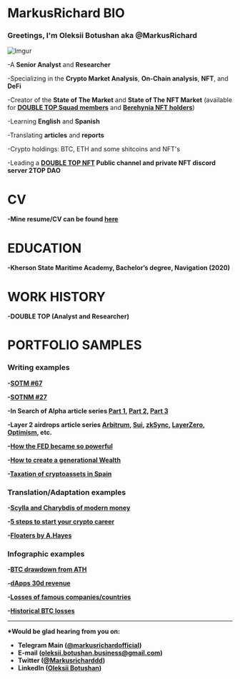 # <b>MarkusRichard BIO</b>

### Greetings, I'm <b>Oleksii Botushan aka @MarkusRichard</b>

![Imgur](https://i.imgur.com/cdFr4Fdm.jpg?2)

-A <b>Senior Analyst</b> and <b>Researcher</b>

-Specializing in the <b>Crypto Market Analysis</b>, <b>On-Chain analysis</b>, <b>NFT</b>, and <b>DeFi</b>

-Creator of the <b>State of The Market</b> and <b>State of The NFT Market</b> (available for <b>[DOUBLE TOP Squad members](https://doubletop.gitbook.io/bot/start/chto-takoe-2top-squad)</b> and <b>[Berehynia NFT holders](https://opensea.io/collection/berehynianft)</b>)

-Learning <b>English</b> and <b>Spanish</b>

-Translating <b>articles</b> and <b>reports</b>

-Crypto holdings: BTC, ETH and some shitcoins and NFT's

-Leading a <b>[DOUBLE TOP NFT](https://t.me/doubletop_nft)<b> Public channel and private NFT discord server <b>2TOP DAO<b>

# <b>CV</b> 

-Mine resume/CV can be found <b>[here](https://docs.google.com/document/d/1-7dL5RzOFez0DoRPec-iFwYsbBgwEIdj17kmD_WQbF4/edit?usp=sharing)</b> 


# <b>EDUCATION</b> 

-Kherson State Maritime Academy, Bachelor’s degree, <b>Navigation</b> (2020)


# <b>WORK HISTORY</b> 

-<b>DOUBLE TOP</b> (Analyst and Researcher)
  

# <b>PORTFOLIO SAMPLES</b>

### Writing examples

-[SOTM #67](https://2top.notion.site/SOTM-67-1525da0fb968403cbb2c079d042b04d7)

-[SOTNM #27](https://2top.notion.site/SOTNM-27-982500246b76484ba0ef93756c52bfd7)

-<b>In Search of Alpha<b> article series [Part 1](https://2top.notion.site/1-14cd92e2f3d44c988cd0cc1903a08a1e), [Part 2](https://2top.notion.site/2-bbf1992ce6bd4939a73a35cb5f380286), [Part 3](https://2top.notion.site/3-977bfd765ce3466b9b5580cd61b33f5a)

-<b>Layer 2 airdrops<b> article series [Arbitrum](https://2top.notion.site/Arbitrum-1447c3abfc52484484a85ab946575798), [Sui](https://2top.notion.site/Sui-8d595427f2b5412abd8e3805239c5eb2), [zkSync](https://2top.notion.site/zkSync-1fcedf02503c4b3a975554e581737b8c), [LayerZero](https://2top.notion.site/Layer-Zero-6559dee5f1ec498c9d5998e34b51d939), [Optimism](https://2top.notion.site/Optimism-545c38c8f91a432db760f6a3a6cb8360), etc.

-[How the FED became so powerful](https://2top.notion.site/b1abfa3ce6904d1093e94892a4c5bb02)
  
-[How to create a generational Wealth](https://2top.notion.site/5530623b07534dd09f4fe1d499d563b7)

-[Taxation of cryptoassets in Spain](https://teletype.in/@markusrichardofficial/cryptotaxesinspain)
  
  
### Translation/Adaptation examples 
  
-[Scylla and Charybdis of modern money](https://2top.notion.site/cfd2d6e9a7ed414796b1f9e6843d5c1d)

-[5 steps to start your crypto career](https://2top.notion.site/5-0958865afc76438d95053d807228fcd1)

-[Floaters by A.Hayes](https://2top.notion.site/dcfed72a86e34b1fa0882bd2afea64b9)


### Infographic examples 

-[BTC drawdown from ATH](https://t.me/doubletop/3921)

-[dApps 30d revenue](https://t.me/doubletop/3905)

-[Losses of famous companies/countries](https://t.me/doubletop/3874)

-[Historical BTC losses](https://t.me/doubletop/3973)
  

***

*Would be glad hearing from you on:
- Telegram Main ([@markusrichardofficial](https://t.me/markusrichardofficial))
- E-mail (oleksii.botushan.business@gmail.com)
- Twitter ([@Markusricharddd](https://twitter.com/markusricharddd))
- LinkedIn ([Oleksii Botushan](https://www.linkedin.com/in/oleksii-botushan/))
